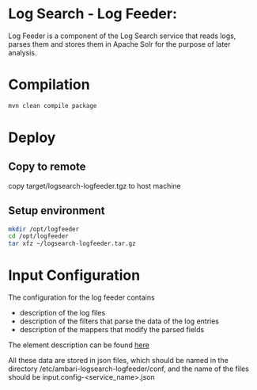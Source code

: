 <!--
{% comment %}
Licensed to the Apache Software Foundation (ASF) under one or more
contributor license agreements.  See the NOTICE file distributed with
this work for additional information regarding copyright ownership.
The ASF licenses this file to you under the Apache License, Version 2.0
(the "License"); you may not use this file except in compliance with
the License.  You may obtain a copy of the License at

http://www.apache.org/licenses/LICENSE-2.0

Unless required by applicable law or agreed to in writing, software
distributed under the License is distributed on an "AS IS" BASIS,
WITHOUT WARRANTIES OR CONDITIONS OF ANY KIND, either express or implied.
See the License for the specific language governing permissions and
limitations under the License.
{% endcomment %}
-->

# Log Search - Log Feeder:

Log Feeder is a component of the Log Search service that reads logs, parses them and stores them in Apache Solr for the purpose
of later analysis.

# Compilation
```bash
mvn clean compile package
```
# Deploy
## Copy to remote
copy target/logsearch-logfeeder.tgz to host machine

## Setup environment
```bash
mkdir /opt/logfeeder
cd /opt/logfeeder
tar xfz ~/logsearch-logfeeder.tar.gz 
```

# Input Configuration

The configuration for the log feeder contains
* description of the log files
* description of the filters that parse the data of the log entries
* description of the mappers that modify the parsed fields

The element description can be found [here](docs/inputConfig.md)

All these data are stored in json files, which should be named in the directory /etc/ambari-logsearch-logfeeder/conf, and the
name of the files should be input.config-<service\_name>.json